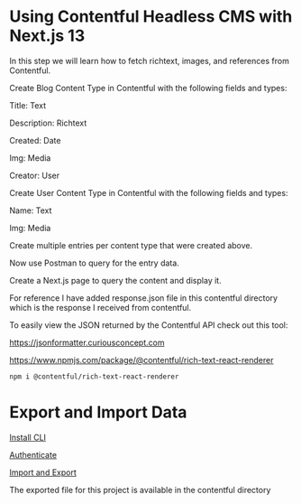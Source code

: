 # Using Contentful Headless CMS with Next.js 13

In this step we will learn how to fetch richtext, images, and references from Contentful.

Create Blog Content Type in Contentful with the following fields and types:

Title: Text

Description: Richtext

Created: Date

Img: Media

Creator: User

Create User Content Type in Contentful with the following fields and types:

Name: Text

Img: Media

Create multiple entries per content type that were created above.

Now use Postman to query for the entry data.

Create a Next.js page to query the content and display it.

For reference I have added response.json file in this contentful directory which is the response I received from contentful.

To easily view the JSON returned by the Contentful API check out this tool:

https://jsonformatter.curiousconcept.com

https://www.npmjs.com/package/@contentful/rich-text-react-renderer

    npm i @contentful/rich-text-react-renderer


# Export and Import Data

[Install CLI](https://www.contentful.com/developers/docs/tutorials/cli/installation/)

[Authenticate](https://www.contentful.com/developers/docs/tutorials/cli/authentication/)

[Import and Export](https://www.contentful.com/developers/docs/tutorials/cli/import-and-export/)

The exported file for this project is available in the contentful directory
